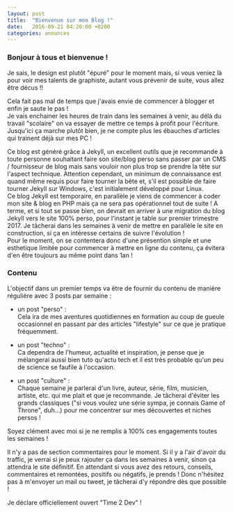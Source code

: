```yaml
---
layout: post
title:  "Bienvenue sur mon Blog !"
date:   2016-09-21 04:20:00 +0200
categories: annonces
---
```


### Bonjour à tous et bienvenue !  

Je sais, le design est plutôt "épuré" pour le moment mais, si vous veniez là pour voir mes talents de graphiste, autant vous prévenir de suite, vous allez être décus !!  

Cela fait pas mal de temps que j'avais envie de commencer à blogger et enfin je saute le pas !  
Je vais enchainer les heures de train dans les semaines à venir, au délà du travail "scolaire" on va essayer de mettre ce temps à profit pour l'écriture. Jusqu'ici ça marche plutôt bien, je ne compte plus les ébauches d'articles qui trainent déjà sur mes PC !  

Ce blog est généré grâce à Jekyll, un excellent outils que je recommande à toute personne souhaitant faire son site/blog perso sans passer par un CMS / fournisseur de blog mais sans vouloir non plus trop se prendre la tête sur l'aspect technique. Attention cependant, un minimum de connaissance est quand même requis pour faire tourner la bête et, s'il est possible de faire tourner Jekyll sur Windows, c'est initialement développé pour Linux.  
Ce blog Jekyll est temporaire, en parallèle je viens de commencer à coder mon site & blog en PHP mais ça ne sera pas opérationnel tout de suite ! A terme, et si tout se passe bien, on devrait en arriver à une migration du blog Jekyll vers le site 100% perso, pour l'instant je table sur premier trimestre 2017. Je tâcherai dans les semaines à venir de mettre en parallèle le site en construction, si ça en intéresse certains de suivre l'évolution !  
Pour le moment, on se contentera donc d'une présention simple et une esthetique limitée pour commencer à mettre en ligne du contenu, ça évitera d'en être toujours au même point dans 1an !  

### Contenu

L'objectif dans un premier temps va être de fournir du contenu de manière régulière avec 3 posts par semaine :  

 - un post "perso" :   
 Cela ira de mes aventures quotidiennes en formation au coup de gueule occasionnel en passant par des articles "lifestyle" sur ce que je pratique fréquemment.  

 - un post "techno" :  
 Ca dependra de l'humeur, actualité et inspiration, je pense que je mélangerai aussi bien tuto qu'actu tech et il est très probable qu'un peu de science se faufile à l'occasion.  

 - un post "culture" :  
 Chaque semaine je parlerai d'un livre, auteur, série, film, musicien, artiste, etc. qui me plait et que je recommande. Je tâcherai d'éviter les grands classiques ("si vous voulez une série sympa, je connais Game of Throne", duh...) pour me concentrer sur mes découvertes et niches persos !  

Soyez clément avec moi si je ne remplis à 100% ces engagements toutes les semaines !  

Il n'y a pas de section commentaires pour le moment. Si il y a l'air d'avoir du traffic, je verrai si je peux rajouter ça dans les semaines à venir, sinon ça attendra le site définitif. En attendant si vous avez des retours, conseils, commentaires et remontées, positifs ou négatifs, je prends ! Donc n'hésitez pas à m'envoyer un mail ou tweet, je tâcherai d'y répondre dès que possible !  

Je déclare officiellement ouvert "Time 2 Dev" !


